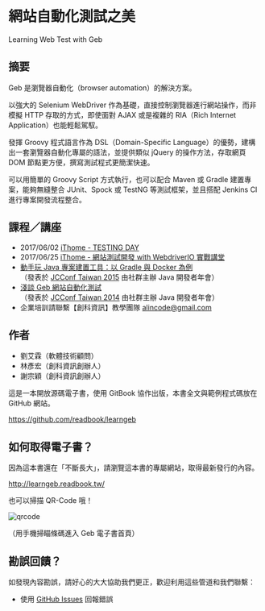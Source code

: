 # 網站自動化測試之美

Learning Web Test with Geb

## 摘要

Geb 是瀏覽器自動化（browser automation）的解決方案。

以強大的 Selenium WebDriver 作為基礎，直接控制瀏覽器進行網站操作，而非模擬 HTTP 存取的方式，即使面對 AJAX 或是複雜的 RIA（Rich Internet Application）也能輕鬆駕馭。

發揮 Groovy 程式語言作為 DSL（Domain-Specific Language）的優勢，建構出一套瀏覽器自動化專屬的語法，並提供類似 jQuery 的操作方法，存取網頁 DOM 節點更方便，撰寫測試程式更簡潔快速。

可以用簡單的 Groovy Script 方式執行，也可以配合 Maven 或 Gradle 建置專案，能夠無縫整合 JUnit、Spock 或 TestNG 等測試框架，並且搭配 Jenkins CI 進行專案開發流程整合。

## 課程／講座

<!--<iframe src="//www.slideshare.net/slideshow/embed_code/41586026" width="425" height="355" frameborder="0" marginwidth="0" marginheight="0" scrolling="no" style="border:1px solid #CCC; border-width:1px; margin-bottom:5px; max-width: 100%;" allowfullscreen> </iframe>-->

* 2017/06/02 [iThome - TESTING DAY](http://testing.ithome.com.tw/)
* 2017/06/25 [iThome - 網站測試開發 with WebdriverIO 實戰講堂](http://learning.ithome.com.tw/course/pUG31cbVpdA)
* [動手玩 Java 專案建置工具：以 Gradle 與 Docker 為例](http://jcconf.tw/2015/speaker/play-java-with-gradle-and-docker.html)<br/>（發表於 [JCConf Taiwan 2015](http://jcconf.tw/2015/schedule-1.html) 由社群主辦 Java 開發者年會）
* [淺談 Geb 網站自動化測試](http://www.slideshare.net/lyhcode/jcconf-2014gebtalk)<br/> （發表於 [JCConf Taiwan 2014](http://jcconf.tw/2014/schedule.html) 由社群主辦 Java 開發者年會）
* 企業培訓請聯繫【創科資訊】教學團隊 <alincode@gmail.com>

<!--
## 書評

> 本書所提及的自動測試流程與工具，在實作經驗上是完成專案的神兵利器，在現今的各型專案裡，自動化測試的重要性已遠比寫程式要來的更需要被優先考量，保持研發的熱情，也是自動化測試的價值，沒有正確導入自動化測試將會造成研發成本的多餘耗費。

— Kalvar Lin, manager of Trend Micro research and development.

> Geb是以Groovy所開發的測試工具，底層可以採用Selenium的WebDriver來測試網頁應用程式。這場演講Teddy非常喜歡，講者口條清楚而且按部就班、深入淺出介紹Geb，從一開始如何用Geb測試簡單的網頁、讀取網頁中的元素，到利用Groovy語言的特性，採用Given、When、Then的格式將驗收測試的規格直接寫在測試案例中。講者提到他正在撰寫一本有關測試的書，相當值得期待。

— Teddy, 泰迪軟體創辦人, 分享於搞笑談軟工部落格「[JCConf Taiwan 2014一日遊](http://teddy-chen-tw.blogspot.tw/2014/11/jcconf-taiwan-2014.html)」

> 測試，是開發的源頭，自動化的起點；說到測試，最複雜與困難的地方就屬 functional test，geb 正是專為解決複查前端測試問題的工具！目前在專案上的使用經驗來說，更加的節省測試以及開發上的人力，且一旦完成就成為穩定度的後盾，讓開發者免去重覆測試的消耗，專注於更有價值的開發，正向循環下，一步一步的強健專案體質！如果你被臭蟲或是不定時的系統異常搞的焦頭爛額，一定要試試！透過本書的閱讀，將帶給你前所未有的體驗！

— 謝宗穎, 時間軸主任工程師
-->

## 作者

* 劉艾霖（軟體技術顧問）
* 林彥宏（創科資訊創辦人）
* 謝宗穎（創科資訊創辦人）

這是一本開放源碼電子書，使用 GitBook 協作出版，本書全文與範例程式碼放在 GitHub 網站。

https://github.com/readbook/learngeb

## 如何取得電子書？

因為這本書還在「不斷長大」，請瀏覽這本書的專屬網站，取得最新發行的內容。

http://learngeb.readbook.tw/

也可以掃描 QR-Code 哦！

![qrcode](qrcode.png)

（用手機掃瞄條碼進入 Geb 電子書首頁）

## 勘誤回饋？

如發現內容勘誤，請好心的大大協助我們更正，歡迎利用這些管道和我們聯繫：

* 使用 [GitHub Issues](https://github.com/lyhcode/learning-geb/issues) 回報錯誤


